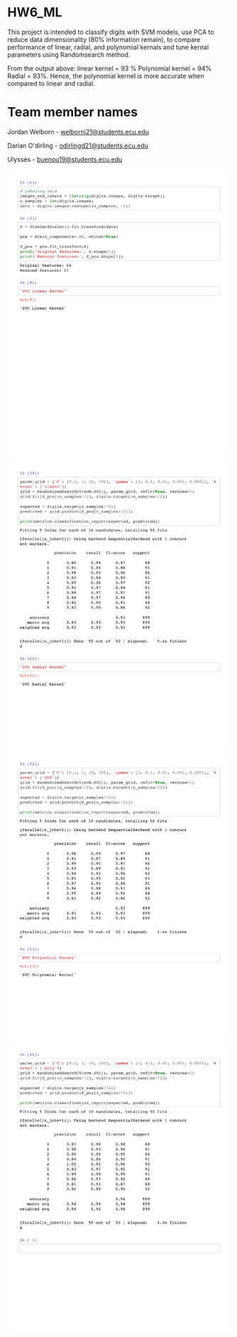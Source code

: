 # HW6_ML
This project is intended to classify digits with SVM models, use PCA to reduce data dimensionality (80% information remain), to compare performance of linear, radial, and polynomial kernals and tune kernal parameters using Randomsearch method.

From the output above: linear kernel = 93 % Polynomial kernel = 94% Radial = 93%. Hence, the polynomial kernel is more accurate when compared to linear and radial.

# Team member names
Jordan Welborn - welbornj21@students.ecu.edu

Darian O'dirling - odirlingd21@students.ecu.edu

Ulysses - buenou19@students.ecu.edu

![Screenshot](ml2.png)
![Screenshot](ml3.png)
![Screenshot](ml4.png)
![Screenshot](ml5.png)
